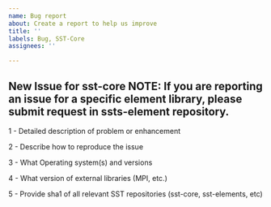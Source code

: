 ```yaml
---
name: Bug report
about: Create a report to help us improve
title: ''
labels: Bug, SST-Core
assignees: ''

---
```


New Issue for sst-core
NOTE: If you are reporting an issue for a specific element library, please submit request in ssts-element repository.
----------------------
1 - Detailed description of problem or enhancement

2 - Describe how to reproduce the issue

3 - What Operating system(s) and versions 

4 - What version of external libraries (MPI, etc.)

5 - Provide sha1 of all relevant SST repositories (sst-core, sst-elements, etc)

